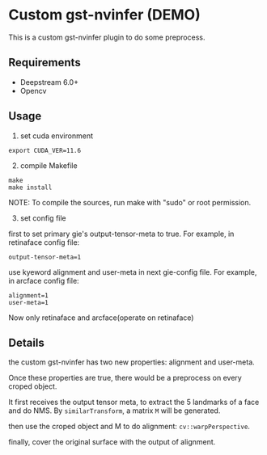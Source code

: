 # Custom gst-nvinfer (DEMO)
This is a custom gst-nvinfer plugin to do some preprocess.

## Requirements
+ Deepstream 6.0+
+ Opencv

## Usage
1. set cuda environment

```
export CUDA_VER=11.6
```
2. compile Makefile

```
make
make install
```
NOTE: To compile the sources, run make with "sudo" or root permission.

3. set config file

first to set primary gie's output-tensor-meta to true. For example, in retinaface config file:
```
output-tensor-meta=1
```

use kyeword alignment and user-meta in next gie-config file. For example, in arcface config file:
```
alignment=1
user-meta=1
```
Now only retinaface and arcface(operate on retinaface)

## Details
the custom gst-nvinfer has two new properties: alignment and user-meta.

Once these properties are true, there would be a preprocess on every croped object. 

It first receives the output tensor meta, to extract the 5 landmarks of a face and do NMS. By `similarTransform`, a matrix `M` will be generated.

then use the croped object and M to do alignment: `cv::warpPerspective`.

finally, cover the original surface with the output of alignment.